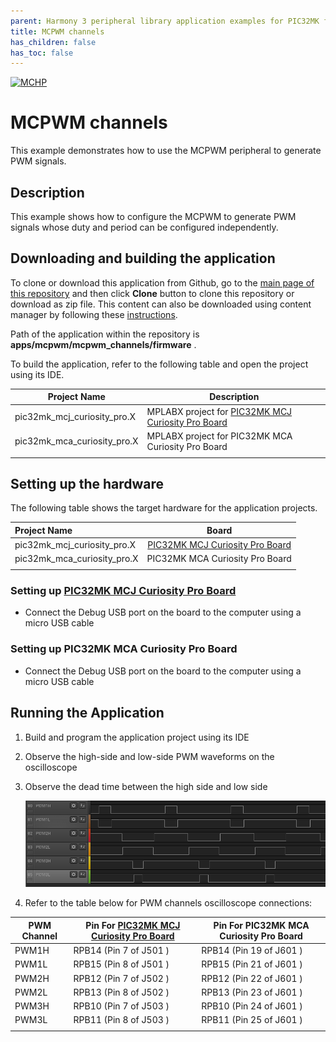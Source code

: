 ```yaml
---
parent: Harmony 3 peripheral library application examples for PIC32MK family
title: MCPWM channels 
has_children: false
has_toc: false
---
```


[![MCHP](https://www.microchip.com/ResourcePackages/Microchip/assets/dist/images/logo.png)](https://www.microchip.com)

# MCPWM channels

This example demonstrates how to use the MCPWM peripheral to generate PWM signals.

## Description

This example shows how to configure the MCPWM to generate PWM signals whose duty and period can be configured independently.

## Downloading and building the application

To clone or download this application from Github, go to the [main page of this repository](https://github.com/Microchip-MPLAB-Harmony/csp_apps_pic32mk) and then click **Clone** button to clone this repository or download as zip file.
This content can also be downloaded using content manager by following these [instructions](https://github.com/Microchip-MPLAB-Harmony/contentmanager/wiki).

Path of the application within the repository is **apps/mcpwm/mcpwm_channels/firmware** .

To build the application, refer to the following table and open the project using its IDE.

| Project Name      | Description                                    |
| ----------------- | ---------------------------------------------- |
| pic32mk_mcj_curiosity_pro.X | MPLABX project for [PIC32MK MCJ Curiosity Pro Board](https://www.microchip.com/en-us/development-tool/DT100113) |
| pic32mk_mca_curiosity_pro.X | MPLABX project for PIC32MK MCA Curiosity Pro Board |
|||

## Setting up the hardware

The following table shows the target hardware for the application projects.

| Project Name| Board|
|:---------|:---------:|
| pic32mk_mcj_curiosity_pro.X | [PIC32MK MCJ Curiosity Pro Board](https://www.microchip.com/en-us/development-tool/DT100113) |
| pic32mk_mca_curiosity_pro.X | PIC32MK MCA Curiosity Pro Board |
|||

### Setting up [PIC32MK MCJ Curiosity Pro Board](https://www.microchip.com/en-us/development-tool/DT100113)

- Connect the Debug USB port on the board to the computer using a micro USB cable

### Setting up PIC32MK MCA Curiosity Pro Board

- Connect the Debug USB port on the board to the computer using a micro USB cable


## Running the Application

1. Build and program the application project using its IDE
2. Observe the high-side and low-side PWM waveforms on the oscilloscope
3. Observe the dead time between the high side and low side

    ![output](images/output_mcpwm_channels.png)

4. Refer to the table below for PWM channels oscilloscope connections:


| PWM Channel | Pin For [PIC32MK MCJ Curiosity Pro Board](https://www.microchip.com/en-us/development-tool/DT100113) | Pin For PIC32MK MCA Curiosity Pro Board |
|------------ |---------------- | ---------------- |
| PWM1H | RPB14 (Pin 7 of J501 ) | RPB14 (Pin 19 of J601 ) | 
| PWM1L | RPB15 (Pin 8 of J501 ) | RPB15 (Pin 21 of J601 ) 
| PWM2H | RPB12 (Pin 7 of J502 ) | RPB12 (Pin 22 of J601 ) 
| PWM2L | RPB13 (Pin 8 of J502 ) | RPB13 (Pin 23 of J601 ) 
| PWM3H | RPB10 (Pin 7 of J503 ) | RPB10 (Pin 24 of J601 ) 
| PWM3L | RPB11 (Pin 8 of J503 ) | RPB11 (Pin 25 of J601 ) | 
|||
